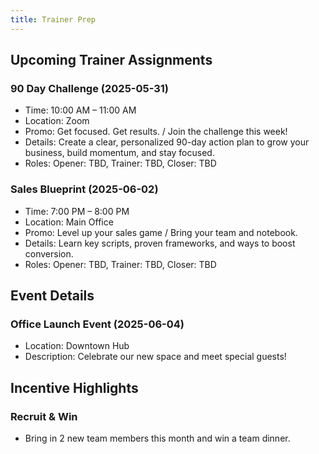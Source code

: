 ```yaml
---
title: Trainer Prep
---
```


## Upcoming Trainer Assignments
### 90 Day Challenge (2025-05-31)
- Time: 10:00 AM – 11:00 AM
- Location: Zoom
- Promo: Get focused. Get results. / Join the challenge this week!
- Details: Create a clear, personalized 90-day action plan to grow your business, build momentum, and stay focused.
- Roles: Opener: TBD, Trainer: TBD, Closer: TBD

### Sales Blueprint (2025-06-02)
- Time: 7:00 PM – 8:00 PM
- Location: Main Office
- Promo: Level up your sales game / Bring your team and notebook.
- Details: Learn key scripts, proven frameworks, and ways to boost conversion.
- Roles: Opener: TBD, Trainer: TBD, Closer: TBD

## Event Details
### Office Launch Event (2025-06-04)
- Location: Downtown Hub
- Description: Celebrate our new space and meet special guests!

## Incentive Highlights
### Recruit & Win
- Bring in 2 new team members this month and win a team dinner.
